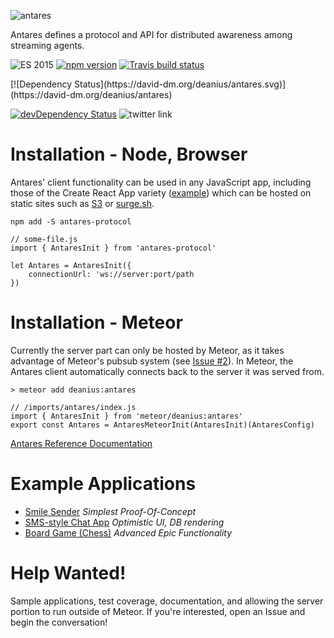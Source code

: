 ![antares](http://www.deanius.com/AntaresLogo.png)

Antares defines a protocol and API for distributed awareness among streaming agents.

![ES 2015](https://img.shields.io/badge/ES-2015-brightgreen.svg)
 [![npm version](https://badge.fury.io/js/antares-protocol.svg)](https://badge.fury.io/js/antares-protocol)
[![Travis build status](https://api.travis-ci.org/deanius/antares.svg?branch=master)](https://travis-ci.org/deanius/antares) 
<!--
[![Code Climate](https://codeclimate.com/github/deanius/antares/badges/gpa.svg)](https://codeclimate.com/github/deanius/antares)
[![Test Coverage](https://codeclimate.com/github/deanius/antares/badges/coverage.svg)](https://codeclimate.com/github/deanius/antares)
-->[![Dependency Status](https://david-dm.org/deanius/antares.svg)](https://david-dm.org/deanius/antares)
[![devDependency Status](https://david-dm.org/deanius/antares/dev-status.svg)](https://david-dm.org/deanius/antares#info=devDependencies)
![twitter link](https://img.shields.io/badge/twitter-@deaniusaur-55acee.svg)


# Installation - Node, Browser

Antares' client functionality can be used in any JavaScript app, including
those of the Create React App variety ([example](https://github.com/deanius/antares-example-static-smile-sender)) which can be hosted on static sites such as [S3](http://www.deanius.com/antares-example-static-smile-sender/) or [surge.sh](https://surge.sh/).

```
npm add -S antares-protocol

// some-file.js
import { AntaresInit } from 'antares-protocol'

let Antares = AntaresInit({
    connectionUrl: 'ws://server:port/path
})
```

# Installation - Meteor
Currently the server part can only be hosted by Meteor, as it takes advantage
of Meteor's pubsub system (see [Issue #2](https://github.com/deanius/antares/issues/2)).
In Meteor, the Antares client automatically connects back to the server it was served from.

```
> meteor add deanius:antares

// /imports/antares/index.js
import { AntaresInit } from 'meteor/deanius:antares'
export const Antares = AntaresMeteorInit(AntaresInit)(AntaresConfig)

```

[Antares Reference Documentation](https://deanius.gitbooks.io/the-antares-protocol/antares-reference.html)

# Example Applications

* [Smile Sender](https://github.com/deanius/antares-example-static-smile-sender) *Simplest Proof-Of-Concept*
* [SMS-style Chat App](https://github.com/deanius/antares-example-chat) *Optimistic UI, DB rendering*
* [Board Game (Chess)](https://github.com/deanius/antares-example-chess) *Advanced Epic Functionality*

# Help Wanted!
Sample applications, test coverage, documentation, and allowing the server portion to run outside of Meteor. If you're interested, open an Issue and begin the conversation!

